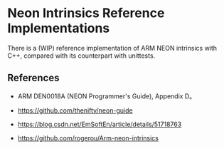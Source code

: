 # Neon Intrinsics Reference Implementations

There is a (WIP) reference implementation of ARM NEON intrinsics with C++, compared with its counterpart with unittests.

## References

- ARM DEN0018A (NEON Programmer's Guide), Appendix D。

- https://github.com/thenifty/neon-guide

- https://blog.csdn.net/EmSoftEn/article/details/51718763

- https://github.com/rogerou/Arm-neon-intrinsics